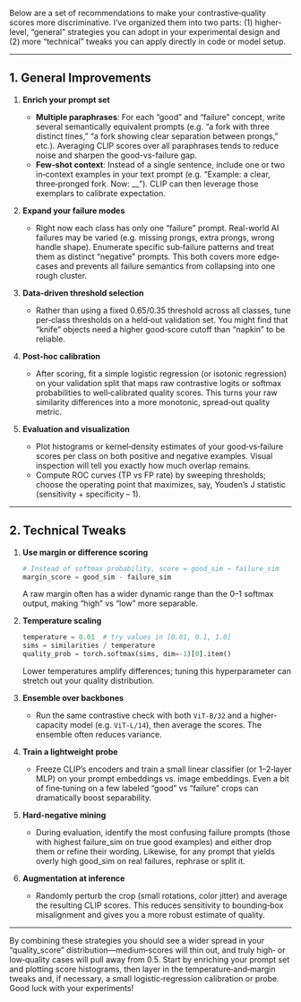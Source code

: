 Below are a set of recommendations to make your contrastive‐quality scores more discriminative. I’ve organized them into two parts: (1) higher‐level, “general” strategies you can adopt in your experimental design and (2) more “technical” tweaks you can apply directly in code or model setup.

---

## 1. General Improvements

1. **Enrich your prompt set**

   * **Multiple paraphrases**: For each “good” and “failure” concept, write several semantically equivalent prompts (e.g. “a fork with three distinct tines,” “a fork showing clear separation between prongs,” etc.). Averaging CLIP scores over all paraphrases tends to reduce noise and sharpen the good-vs-failure gap.
   * **Few‐shot context**: Instead of a single sentence, include one or two in‐context examples in your text prompt (e.g. “Example: a clear, three‐pronged fork. Now: \_\_”). CLIP can then leverage those exemplars to calibrate expectation.

2. **Expand your failure modes**

   * Right now each class has only one “failure” prompt. Real-world AI failures may be varied (e.g. missing prongs, extra prongs, wrong handle shape). Enumerate specific sub‐failure patterns and treat them as distinct “negative” prompts. This both covers more edge‐cases and prevents all failure semantics from collapsing into one rough cluster.

3. **Data‐driven threshold selection**

   * Rather than using a fixed 0.65/0.35 threshold across all classes, tune per‐class thresholds on a held‐out validation set. You might find that “knife” objects need a higher good‐score cutoff than “napkin” to be reliable.

4. **Post‐hoc calibration**

   * After scoring, fit a simple logistic regression (or isotonic regression) on your validation split that maps raw contrastive logits or softmax probabilities to well‐calibrated quality scores. This turns your raw similarity differences into a more monotonic, spread‐out quality metric.

5. **Evaluation and visualization**

   * Plot histograms or kernel‐density estimates of your good‐vs‐failure scores per class on both positive and negative examples. Visual inspection will tell you exactly how much overlap remains.
   * Compute ROC curves (TP vs FP rate) by sweeping thresholds; choose the operating point that maximizes, say, Youden’s J statistic (sensitivity + specificity – 1).

---

## 2. Technical Tweaks

1. **Use margin or difference scoring**

   ```python
   # Instead of softmax probability, score = good_sim − failure_sim
   margin_score = good_sim - failure_sim
   ```

   A raw margin often has a wider dynamic range than the 0–1 softmax output, making “high” vs “low” more separable.

2. **Temperature scaling**

   ```python
   temperature = 0.01  # try values in [0.01, 0.1, 1.0]
   sims = similarities / temperature
   quality_prob = torch.softmax(sims, dim=-1)[0].item()
   ```

   Lower temperatures amplify differences; tuning this hyperparameter can stretch out your quality distribution.

3. **Ensemble over backbones**

   * Run the same contrastive check with both `ViT-B/32` and a higher‐capacity model (e.g. `ViT-L/14`), then average the scores. The ensemble often reduces variance.

4. **Train a lightweight probe**

   * Freeze CLIP’s encoders and train a small linear classifier (or 1–2‐layer MLP) on your prompt embeddings vs. image embeddings. Even a bit of fine‐tuning on a few labeled “good” vs “failure” crops can dramatically boost separability.

5. **Hard‐negative mining**

   * During evaluation, identify the most confusing failure prompts (those with highest failure\_sim on true good examples) and either drop them or refine their wording. Likewise, for any prompt that yields overly high good\_sim on real failures, rephrase or split it.

6. **Augmentation at inference**

   * Randomly perturb the crop (small rotations, color jitter) and average the resulting CLIP scores. This reduces sensitivity to bounding‐box misalignment and gives you a more robust estimate of quality.

---

By combining these strategies you should see a wider spread in your “quality\_score” distribution—medium‐scores will thin out, and truly high‐ or low‐quality cases will pull away from 0.5. Start by enriching your prompt set and plotting score histograms, then layer in the temperature‐and‐margin tweaks and, if necessary, a small logistic‐regression calibration or probe. Good luck with your experiments!
